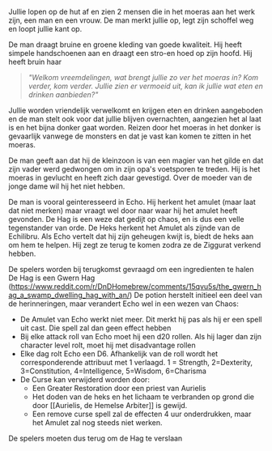 
Jullie lopen op de hut af en zien 2 mensen die in het moeras aan het werk zijn, een man en een vrouw. De man merkt jullie op, legt zijn schoffel weg en loopt jullie kant op.

De man draagt bruine en groene kleding van goede kwaliteit. Hij heeft simpele handschoenen aan en draagt een stro-en hoed op zijn hoofd. Hij heeft bruin haar 

> *"Welkom vreemdelingen, wat brengt jullie zo ver het moeras in? Kom verder, kom verder. Jullie zien er vermoeid uit, kan ik jullie wat eten en drinken aanbieden?"*

Jullie worden vriendelijk verwelkomt en krijgen eten en drinken aangeboden en de man stelt ook voor dat jullie blijven overnachten, aangezien het al laat is en het bijna donker gaat worden. Reizen door het moeras in het donker is gevaarlijk vanwege de monsters en dat je vast kan komen te zitten in het moeras.

De man geeft aan dat hij de kleinzoon is van een magier van het gilde en dat zijn vader werd gedwongen om in zijn opa's voetsporen te treden.  Hij is het moeras in gevlucht en heeft zich daar gevestigd. Over de moeder van de jonge dame wil hij het niet hebben.

De man is vooral geinteresseerd in Echo. Hij herkent het amulet (maar laat dat niet merken) maar vraagt wel door naar waar hij het amulet heeft gevonden. De Hag is een weze dat gedijt op chaos, en is dus een velle tegenstander van orde. De Heks herkent het Amulet als zijnde van de Echilibru. Als Echo vertelt dat hij zijn geheugen kwijt is, biedt de heks aan om hem te helpen. Hij zegt ze terug te komen zodra ze de Ziggurat verkend hebben.

De spelers worden bij terugkomst gevraagd om een ingredienten te halen
De Hag is een Gwern Hag (https://www.reddit.com/r/DnDHomebrew/comments/15qvu5s/the_gwern_hag_a_swamp_dwelling_hag_with_an/)
De potion herstelt initieel een deel van de herinneringen, maar verandert Echo wel in een wezen van Chaos:
- De Amulet van Echo werkt niet meer. Dit merkt hij pas als hij er een spell uit cast. Die spell zal dan geen effect hebben
- Bij elke attack roll van Echo moet hij een d20 rollen. Als hij lager dan zijn character level rolt, moet hij met disadvantage rollen
- Elke dag rolt Echo een D6. Afhankelijk van de roll wordt het corresponderende attribuut met 1 verlaagd. 1 = Strength, 2=Dexterity, 3=Constitution, 4=Intelligence, 5=Wisdom, 6=Charisma
- De Curse kan verwijderd worden door:
	- Een Greater Restoration door een priest van Aurielis
	- Het doden van de heks en het lichaam te verbranden op grond die door [[Aurielis, de Hemelse Arbiter]] is gewijd.
	- Een remove curse spell zal de effecten 4 uur onderdrukken, maar het Amulet zal nog steeds niet werken.

De spelers moeten dus terug om de Hag te verslaan